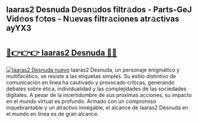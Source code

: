 ## Iaaras2 Desnuda D𝚎sn𝚞dos filtr𝚊dos - Parts-GeJ Vid𝚎os f𝚘tos - N𝚞evas filtr𝚊ciones atr𝚊ctivas ayYX3

# <h2><a href="http://mbbj44k.tromn.icu/?c=Iaaras2+Desnuda">🔗👉👉👉 Iaaras2 Desnuda 🔗🔗</a></h2>

[![Iaaras2 Desnuda nuevo](https://i.imgur.com/pEAQMta.gif)](http://mbbj44k.tromn.icu/?c=Iaaras2+Desnuda)
Iaaras2 Desnuda, un personaje enigmático y multifacético, se resiste a las etiquetas simples. Su estilo distintivo de comunicación en línea ha cautivado y provocado críticas, generando debates sobre ética, individualidad y las complejidades de las sociedades digitales. A pesar de la incertidumbre de sus próximas acciones, su impacto en el mundo virtual es profundo. Armado con un compromiso inquebrantable y un atractivo innegable, el alcance de Iaaras2 Desnuda en el mundo en línea es de gran alcance.

